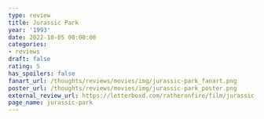 ```yaml
---
type: review
title: Jurassic Park
year: '1993'
date: 2022-10-05 00:00:00
categories:
- reviews
draft: false
rating: 5
has_spoilers: false
fanart_url: /thoughts/reviews/movies/img/jurassic-park_fanart.png
poster_url: /thoughts/reviews/movies/img/jurassic-park_poster.png
external_review_url: https://letterboxd.com/ratheronfire/film/jurassic-park/
page_name: jurassic-park
---
```


